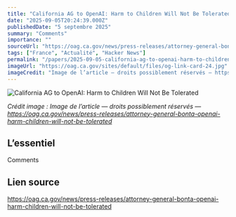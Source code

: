 ```yaml
---
title: "California AG to OpenAI: Harm to Children Will Not Be Tolerated"
date: "2025-09-05T20:24:39.000Z"
publishedDate: "5 septembre 2025"
summary: "Comments"
importance: ""
sourceUrl: "https://oag.ca.gov/news/press-releases/attorney-general-bonta-openai-harm-children-will-not-be-tolerated"
tags: ["France", "Actualité", "Hacker News"]
permalink: "/papers/2025-09-05-california-ag-to-openai-harm-to-children-will-not-be-tolerated"
imageUrl: "https://oag.ca.gov/sites/default/files/og-link-card-24.jpg"
imageCredit: "Image de l’article — droits possiblement réservés — https://oag.ca.gov/news/press-releases/attorney-general-bonta-openai-harm-children-will-not-be-tolerated"
---
```


![California AG to OpenAI: Harm to Children Will Not Be Tolerated](https://oag.ca.gov/sites/default/files/og-link-card-24.jpg)

*Crédit image : Image de l’article — droits possiblement réservés — https://oag.ca.gov/news/press-releases/attorney-general-bonta-openai-harm-children-will-not-be-tolerated*

## L’essentiel

Comments

## Lien source

https://oag.ca.gov/news/press-releases/attorney-general-bonta-openai-harm-children-will-not-be-tolerated
